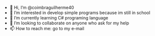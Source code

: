 - 👋 Hi, I’m @coimbraguilherme40
- 👀 I’m interested in develop simple programs because im still in school
- 🌱 I’m currently learning C# programing language
- 💞️ I’m looking to collaborate on anyone who ask for my help
- 📫 How to reach me: go to my e-mail 

<!---
coimbraguilherme40/coimbraguilherme40 is a ✨ special ✨ repository because its `README.md` (this file) appears on your GitHub profile.
You can click the Preview link to take a look at your changes.
--->
